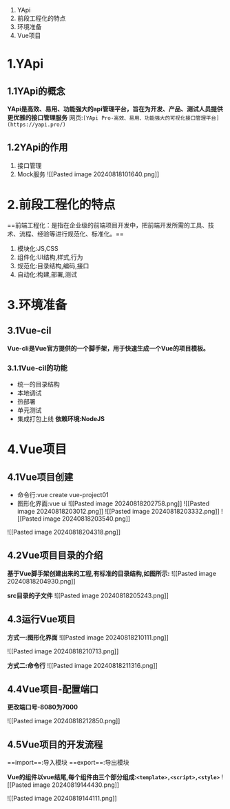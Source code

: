 1. YApi
2. 前段工程化的特点
3. 环境准备
4. Vue项目


# 1.YApi

## 1.1YApi的概念
**YApi是高效、易用、功能强大的api管理平台，旨在为开发、产品、测试人员提供更优雅的接口管理服务**
网页:`[YApi Pro-高效、易用、功能强大的可视化接口管理平台](https://yapi.pro/)`

## 1.2YApi的作用
1) 接口管理
2) Mock服务
![[Pasted image 20240818101640.png]]

# 2.前段工程化的特点
==前端工程化：是指在企业级的前端项目开发中，把前端开发所需的工具、技术、流程、经验等进行规范化、标准化。==
1) 模块化:JS,CSS
2) 组件化:UI结构,样式,行为
3) 规范化:目录结构,编码,接口
4) 自动化:构建,部署,测试

# 3.环境准备

## 3.1Vue-cil
**Vue-cli是Vue官方提供的一个脚手架，用于快速生成一个Vue的项目模板。**

### 3.1.1Vue-cil的功能
* 统一的目录结构
* 本地调试
* 热部署
* 单元测试
* 集成打包上线
**依赖环境:NodeJS**


# 4.Vue项目
## 4.1Vue项目创建
* 命令行:vue create vue-project01
* 图形化界面:vue ui
![[Pasted image 20240818202758.png]]
![[Pasted image 20240818203012.png]]
![[Pasted image 20240818203332.png]]
![[Pasted image 20240818203540.png]]

![[Pasted image 20240818204318.png]]


## 4.2Vue项目目录的介绍
**基于Vue脚手架创建出来的工程,有标准的目录结构,如图所示:**
![[Pasted image 20240818204930.png]]

**src目录的子文件**
![[Pasted image 20240818205243.png]]

## 4.3运行Vue项目
**方式一:图形化界面**
![[Pasted image 20240818210111.png]]

![[Pasted image 20240818210713.png]]

**方式二:命令行**
![[Pasted image 20240818211316.png]]


## 4.4Vue项目-配置端口
**更改端口号-8080为7000**

![[Pasted image 20240818212850.png]]

## 4.5Vue项目的开发流程
==import==:导入模块
==export==:导出模块

**Vue的组件以vue结尾,每个组件由三个部分组成:`<template>,<script>,<style>`**
![[Pasted image 20240819144430.png]]


![[Pasted image 20240819144111.png]]
